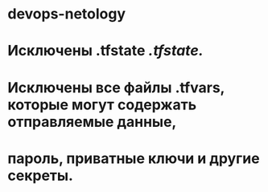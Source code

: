 # devops-netology
# Исключены .tfstate *.tfstate.*
# Исключены все файлы .tfvars, которые могут содержать отправляемые данные,
# пароль, приватные ключи и другие секреты. 
